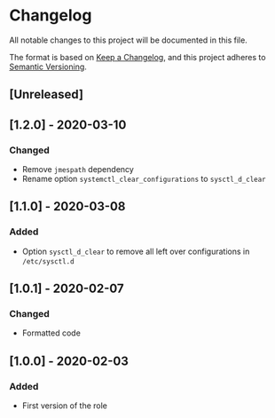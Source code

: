 # Changelog
All notable changes to this project will be documented in this file.

The format is based on [Keep a Changelog](https://keepachangelog.com/en/1.0.0/),
and this project adheres to [Semantic Versioning](https://semver.org/spec/v2.0.0.html).

## [Unreleased]

## [1.2.0] - 2020-03-10
### Changed
- Remove `jmespath` dependency
- Rename option `systemctl_clear_configurations` to `sysctl_d_clear`

## [1.1.0] - 2020-03-08
### Added
- Option `sysctl_d_clear` to remove all left over configurations in `/etc/sysctl.d`

## [1.0.1] - 2020-02-07
### Changed
- Formatted code

## [1.0.0] - 2020-02-03
### Added
- First version of the role
